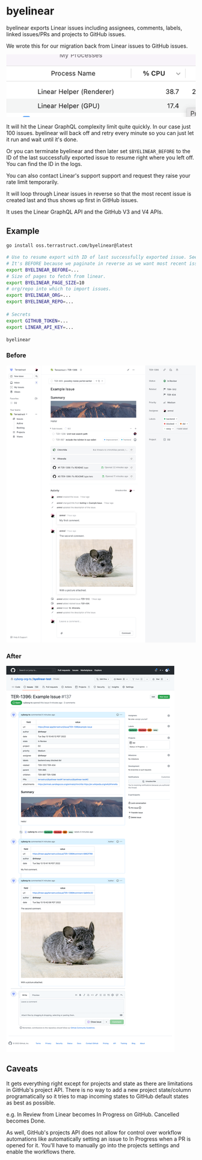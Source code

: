 # byelinear

byelinear exports Linear issues including assignees, comments, labels, linked issues/PRs and projects to GitHub issues.

We wrote this for our migration back from Linear issues to GitHub issues.

![cpu usage](./cpu.png)

It will hit the Linear GraphQL complexity limit quite quickly. In our case just 100
issues. byelinear will back off and retry every minute so you can just let it run and
wait until it's done.

Or you can terminate byelinear and then later set `$BYELINEAR_BEFORE` to the ID of the
last successfully exported issue to resume right where you left off. You can find the
ID in the logs.

You can also contact Linear's support support and request they raise your rate limit
temporarily.

It will loop through Linear issues in reverse so that the most recent issue is created
last and thus shows up first in GitHub issues.

It uses the Linear GraphQL API and the GitHub V3 and V4 APIs.

## Example

```sh
go install oss.terrastruct.com/byelinear@latest
```

```sh
# Use to resume export with ID of last successfully exported issue. See logs for ID.
# It's BEFORE because we paginate in reverse as we want most recent issues created last.
export BYELINEAR_BEFORE=...
# Size of pages to fetch from linear.
export BYELINEAR_PAGE_SIZE=10
# org/repo into which to import issues.
export BYELINEAR_ORG=...
export BYELINEAR_REPO=...

# Secrets
export GITHUB_TOKEN=...
export LINEAR_API_KEY=...

byelinear
```

### Before

![linear](./TER-1396-linear.png)

### After

![github](./TER-1396-github.png)

## Caveats

It gets everything right except for projects and state as there are limitations in
GitHub's project API. There is no way to add a new project state/column programatically so
it tries to map incoming states to GitHub default states as best as possible.

e.g. In Review from Linear becomes In Progress on GitHub. Cancelled becomes Done.

As well, GitHub's projects API does not allow for control over workflow automations like
automatically setting an issue to In Progress when a PR is opened for it. You'll have to
manually go into the projects settings and enable the workflows there.
